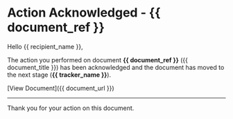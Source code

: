 # Action Acknowledged - {{ document_ref }}

Hello {{ recipient_name }},

The action you performed on document **{{ document_ref }}** ({{ document_title }}) has been acknowledged and the document has moved to the next stage (**{{ tracker_name }}**).

[View Document]({{ document_url }})

---

Thank you for your action on this document.
